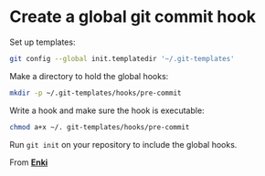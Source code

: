 # Create a global git commit hook 

Set up templates: 

```bash 
git config --global init.templatedir '~/.git-templates'
```

Make a directory to hold the global hooks: 

```bash 
mkdir -p ~/.git-templates/hooks/pre-commit
```

Write a hook and make sure the hook is executable: 

```bash 
chmod a+x ~/. git-templates/hooks/pre-commit
```

Run `git init` on your repository to include the global hooks. 


From [**Enki**](https://www.enki.com/) 